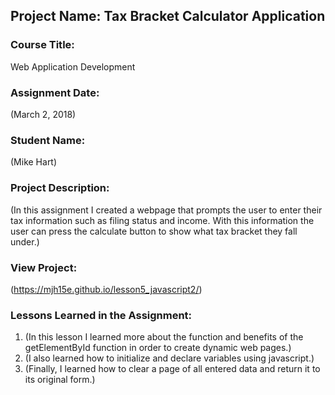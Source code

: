 ## Project Name:  Tax Bracket Calculator Application

### Course Title:
Web Application Development

### Assignment Date:  
(March 2, 2018)

### Student Name:  
(Mike Hart)

### Project Description:
(In this assignment I created a webpage that prompts the user to enter their tax information such as filing status and income. With this information the user can press the calculate button to show what tax bracket they fall under.)

### View Project:
(https://mjh15e.github.io/lesson5_javascript2/)

### Lessons Learned in the Assignment:
1. (In this lesson I learned more about the function and benefits of the getElementById function in order to create dynamic web pages.)
2. (I also learned how to initialize and declare variables using javascript.)
3. (Finally, I learned how to clear a page of all entered data and return it to its original form.)

